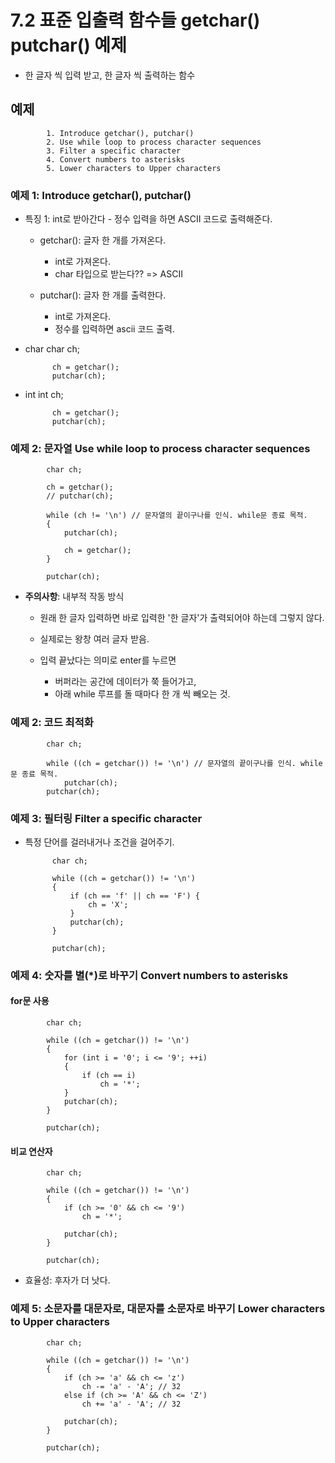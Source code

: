 # 7.2 표준 입출력 함수들 getchar() putchar() 예제

- 한 글자 씩 입력 받고, 한 글자 씩 출력하는 함수

## 예제

            1. Introduce getchar(), putchar()
            2. Use while loop to process character sequences
            3. Filter a specific character
            4. Convert numbers to asterisks
            5. Lower characters to Upper characters

### 예제 1: Introduce getchar(), putchar()

- 특징 1: int로 받아간다 - 정수 입력을 하면 ASCII 코드로 출력해준다.
    - getchar(): 글자 한 개를 가져온다.
	    - int로 가져온다.
	    - char 타입으로 받는다?? => ASCII

    - putchar(): 글자 한 개를 출력한다.
        - int로 가져온다.
        - 정수를 입력하면 ascii 코드 출력.
- char
            char ch;

            ch = getchar();
            putchar(ch);
- int
            int ch;

            ch = getchar();
            putchar(ch);

### 예제 2: 문자열 Use while loop to process character sequences

            char ch;

            ch = getchar();
            // putchar(ch);

            while (ch != '\n') // 문자열의 끝이구나를 인식. while문 종료 목적.
            {
                putchar(ch);

                ch = getchar();
            }

            putchar(ch);

- **주의사항**: 내부적 작동 방식
  - 원래 한 글자 입력하면 바로 입력한 '한 글자'가 출력되어야 하는데 그렇지 않다.

  - 실제로는 왕창 여러 글자 받음.
  - 입력 끝났다는 의미로 enter를 누르면
    - 버퍼라는 공간에 데이터가 쭉 들어가고,
    - 아래 while 루프를 돌 때마다 한 개 씩 빼오는 것.

### 예제 2: 코드 최적화

            char ch;

            while ((ch = getchar()) != '\n') // 문자열의 끝이구나를 인식. while문 종료 목적.
                putchar(ch);
            putchar(ch);

### 예제 3: 필터링 Filter a specific character

- 특정 단어를 걸러내거나 조건을 걸어주기.

            char ch;

            while ((ch = getchar()) != '\n')
            {
                if (ch == 'f' || ch == 'F') {
                    ch = 'X';
                }
                putchar(ch);
            }

            putchar(ch);

### 예제 4: 숫자를 별(\*)로 바꾸기 Convert numbers to asterisks

#### for문 사용

            char ch;

            while ((ch = getchar()) != '\n')
            {
                for (int i = '0'; i <= '9'; ++i)
                {
                    if (ch == i)
                        ch = '*';
                }
                putchar(ch);
            }

            putchar(ch);

#### 비교 연산자

            char ch;

            while ((ch = getchar()) != '\n')
            {
                if (ch >= '0' && ch <= '9')
                    ch = '*';

                putchar(ch);
            }

            putchar(ch);

- 효율성: 후자가 더 낫다.

### 예제 5: 소문자를 대문자로, 대문자를 소문자로 바꾸기 Lower characters to Upper characters

            char ch;

            while ((ch = getchar()) != '\n')
            {
                if (ch >= 'a' && ch <= 'z')
                    ch -= 'a' - 'A'; // 32
                else if (ch >= 'A' && ch <= 'Z')
                    ch += 'a' - 'A'; // 32

                putchar(ch);
            }

            putchar(ch);
